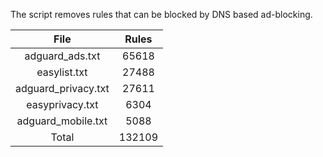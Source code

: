 The script removes rules that can be blocked by DNS based ad-blocking.


| File | Rules |
|:----:|:-----:|
| adguard_ads.txt | 65618 |
| easylist.txt | 27488 |
| adguard_privacy.txt | 27611 |
| easyprivacy.txt | 6304 |
| adguard_mobile.txt | 5088 |
| Total | 132109 |